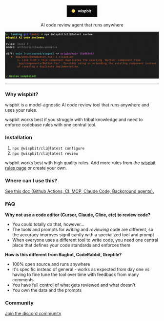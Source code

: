 <p align="center">
    <a href="https://wispbit.com">
        <picture>
            <img src="/assets/banner.png" alt="wispbit logo" width="100">
        </picture>
    </a>
</p>

<p align="center">AI code review agent that runs anywhere</p>

<p align="center">
    <a href="https://wispbit.com">
        <picture>
            <img src="/assets/screenshot.png" alt="wispbit logo">
        </picture>
    </a>
</p>

---

### Why wispbit?
wispbit is a model-agnostic AI code review tool that runs anywhere and uses your rules.

wispbit works best if you struggle with tribal knowledge and need to enforce codebase rules with one central tool.

### Installation
1. `npx @wispbit/cli@latest configure`
2. `npx @wispbit/cli@latest review`

wispbit works best with high quality rules. Add more rules from the [wispbit rules page](https://wispbit.com/rules) or create your own.

### Where can I use this?
[See this doc (Github Actions, CI, MCP, Claude Code, Background agents).](./TOOLS.md)

### FAQ
**Why not use a code editor (Cursor, Claude, Cline, etc) to review code?**
- You could totally do that, however...
- The tools and prompts for _writing_ and _reviewing_ code are different, so the accuracy improves significantly with a specialized tool and prompt
- When everyone uses a different tool to write code, you need one central place that defines your code standards and enforces them

**How is this different from Bugbot, CodeRabbit, Greptile?**
- 100% open source and runs anywhere
- It's specific instead of general - works as expected from day one vs having to fine tune the tool over time with feedback from many comments
- You have full control of what gets reviewed and what doesn't
- You own the data and the prompts

### Community
[Join the discord community](https://wispbit.com/discord)